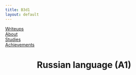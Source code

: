 ```yaml
---
title: B3d1
layout: default
---
```

<link rel="stylesheet" href="/assets/style.css">

<div class="nav-menu">
  <div class="nav-item"><a href="/writeups/">Writeups</a></div>
  <div class="separator"></div>
  <div class="nav-item"><a href="/">About</a></div>
  <div class="separator"></div>
  <div class="nav-item"><a href="/studies/">Studies</a></div>
  <div class="separator"></div>
  <div class="nav-item"><a href="/achievements/">Achievements</a></div>
</div>

<h1 style="text-align: center;">Russian language (A1)</h1>
